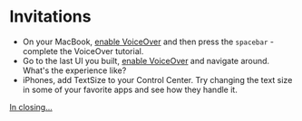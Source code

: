 # Invitations

- On your MacBook, [enable VoiceOver](../4-try-some-things/1-how-to-enable-voiceover.md) and then press the `spacebar` - complete the VoiceOver tutorial.
- Go to the last UI you built, [enable VoiceOver](../4-try-some-things/1-how-to-enable-voiceover.md) and navigate around. What's the experience like?
- iPhones, add TextSize to your Control Center. Try changing the text size in some of your favorite apps and see how they handle it.

[In closing...](./3-in-closing.md)
